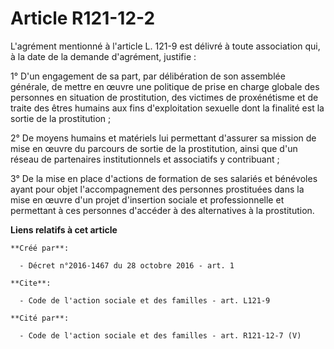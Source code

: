 # Article R121-12-2

L'agrément mentionné à l'article L. 121-9 est délivré à toute association qui, à la date de la demande d'agrément,
justifie : 

1° D'un engagement de sa part, par délibération de son assemblée générale, de mettre en œuvre une politique de prise en
charge globale des personnes en situation de prostitution, des victimes de proxénétisme et de traite des êtres humains aux
fins d'exploitation sexuelle dont la finalité est la sortie de la prostitution ; 

2° De moyens humains et matériels lui permettant d'assurer sa mission de mise en œuvre du parcours de sortie de la
prostitution, ainsi que d'un réseau de partenaires institutionnels et associatifs y contribuant ; 

3° De la mise en place d'actions de formation de ses salariés et bénévoles ayant pour objet l'accompagnement des personnes
prostituées dans la mise en œuvre d'un projet d'insertion sociale et professionnelle et permettant à ces personnes d'accéder
à des alternatives à la prostitution.

**Liens relatifs à cet article**

	**Créé par**:

	  - Décret n°2016-1467 du 28 octobre 2016 - art. 1

	**Cite**:

	  - Code de l'action sociale et des familles - art. L121-9

	**Cité par**:

	  - Code de l'action sociale et des familles - art. R121-12-7 (V)
